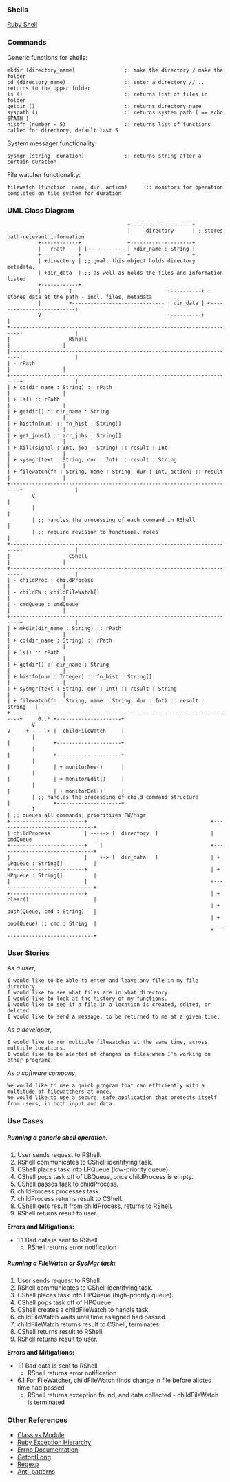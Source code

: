 ### Shells
[Ruby Shell](http://ruby-doc.org/stdlib-2.0.0/libdoc/shell/rdoc/Shell.html)

### Commands
Generic functions for shells:
  
    mkdir (directory_name)                :: make the directory / make the folder
    cd (directory_name)                   :: enter a directory // .. returns to the upper folder
    ls ()                                 :: returns list of files in folder
    getdir ()                             :: returns directory_name
    syspath ()                            :: returns system path ( == echo $PATH )
    histfn (number = 5)                   :: returns list of functions called for directory, default last 5   

System messager functionality:
  
    sysmgr (string, duration)             :: returns string after a certain duration

File watcher functionality:

    filewatch (function, name, dur, action)      :: monitors for operation completed on file system for duration

### UML Class Diagram 

                                           +--------------------+
                                           |     directory      | ; stores path-relevant information
              +------------+               +--------------------+
              |   rPath    | |------------ | +dir_name : String | 
              +------------+               +--------------------+
              | +directory | ;; goal: this object holds directory metadata, 
              | +dir_data  | ;; as well as holds the files and information listed
              +------------+     
              |         T                               +----------+ ; stores data at the path - incl. files, metadata
              |         +------------------------------ | dir_data | <--------------------------+
              V                                         +----------+                            |
    +-------------------------------------------------------------------------+                 |
    |                   RShell                                                |                 |
    |-------------------------------------------------------------------------|                 |
    | - rPath                                                                 |                 |
    +-------------------------------------------------------------------------+                 |
    | + cd(dir_name : String) :: rPath                                        |                 |
    | + ls() :: rPath                                                         |                 |
    | + getdir() :: dir_name : String                                         |                 |
    | + histfn(num) :: fn_hist : String[]                                     |                 |
    | + get_jobs() :: arr_jobs : String[]                                     |                 |
    | + kill(signal : Int, job : String) :: result : Int                      |                 |
    | + sysmgr(text : String, dur : Int) :: result : String                   |                 |
    | + filewatch(fn : String, name : String, dur : Int, action) :: result    |                 |
    +-------------------------------------------------------------------------+                 |
            V                                                                                   |
            |                                                                                   |
            | ;; handles the processing of each command in RShell                               |
            | ;; require revision to functional roles                                           |
    +-------------------------------------------------------------------------+                 |
    |                   CShell                                                |                 |
    +-------------------------------------------------------------------------+                 |
    | - childProc : childProcess                                              |                 |
    | - childFW : childFileWatch[]                                            |                 |
    | - cmdQueue : cmdQueue                                                   |                 |
    +-------------------------------------------------------------------------+                 |
    | + mkdir(dir_name : String) :: rPath                                     |                 |
    | + cd(dir_name : String) :: rPath                                        |                 |
    | + ls() :: rPath                                                         |                 |
    | + getdir() :: dir_name : String                                         |                 |
    | + histfn(num : Integer) :: fn_hist : String[]                           |                 |
    | + sysmgr(text : String, dur : Int) :: result : String                   |                 |
    | + filewatch(fn : String, name : String, dur : Int) :: result : string   |                 |
    +-------------------------------------------------------------------------+     0..* +---------------------+
            V                                                             V     +------> |  childFileWatch     |
            |                                                             |              +---------------------+
            |                                                             |              +---------------------+
            |                                                             |              | + monitorNew()      |
            |                                                             |              | + monitorEdit()     |
            |                                                             |              | + monitorDel()      |
            | ;; handles the processing of child command structure        |              +---------------------+
            1                                                             | ;; queues all commands; prioritizes FW/Msgr
    +------------------------+                                        +-------------------------------+ 
    | childProcess           | ---+-> [  directory  ]                 |  cmdQueue                     |
    +------------------------+    |                                   +-------------------------------+
    |                        |    +-> [  dir_data   ]                 | + LPqueue : String[]          |
    +------------------------+                                        | + HPqueue : String[]          |
    |                        |                                        +-------------------------------+
    +------------------------+                                        | + clear()                     | 
                                                                      | + push(Queue, cmd : String)   |
                                                                      | + pop(Queue) :: cmd : String  |
                                                                      +-------------------------------+

### User Stories
*As a user*, 

    I would like to be able to enter and leave any file in my file directory.
    I would like to see what files are in what directory.
    I would like to look at the history of my functions.
    I would like to see if a file in a location is created, edited, or deleted.
    I would like to send a message, to be returned to me at a given time.

*As a developer*, 
    
    I would like to run multiple filewatches at the same time, across multiple locations.
    I would like to be alerted of changes in files when I'm working on other programs.

*As a software company*, 

    We would like to use a quick program that can efficiently with a multitude of filewatchers at once.
    We would like to use a secure, safe application that protects itself from users, in both input and data.

### Use Cases
##### Running a generic shell operation:
1. User sends request to RShell.
2. RShell communicates to CShell identifying task.
3. CShell places task into LPQueue (low-priority queue).
4. CShell pops task off of LBQueue, once childProcess is empty.
5. CShell passes task to childProcess.
6. childProcess processes task.
7. childProcess returns result to CShell.
8. CShell gets result from childProcess, returns to RShell.
9. RShell returns result to user.

**Errors and Mitigations:**

* 1.1 Bad data is sent to RShell
  * RShell returns error notification

##### Running a FileWatch or SysMgr task:
1. User sends request to RShell.
2. RShell communicates to CShell identifying task.
3. CShell places task into HPQueue (high-priority queue).
4. CShell pops task off of HPQueue.
5. CShell creates a childFileWatch to handle task.
6. childFileWatch waits until time assigned had passed.
7. childFileWatch returns result to CShell, terminates.
8. CShell returns result to RShell.
9. RShell returns result to user.

**Errors and Mitigations:**

* 1.1 Bad data is sent to RShell
  * RShell returns error notification
* 6.1 For FileWatcher, childFileWatch finds change in file before alloted time had passed
  * RShell returns exception found, and data collected - childFileWatch is terminated

### Other References
* [Class vs Module](http://stackoverflow.com/questions/151505/difference-between-a-class-and-a-module)
* [Ruby Exception Hierarchy](http://makandracards.com/makandra/4851-ruby-exception-class-hierarchy) 
* [Errno Documentation](http://ruby-doc.org/core-1.9.3/Errno.html)
* [GetoptLong](http://ruby-doc.org/stdlib-1.9.3/libdoc/getoptlong/rdoc/GetoptLong.html)
* [Regexp](http://ruby-doc.org/core-2.1.1/Regexp.html)
* [Anti-patterns](http://today.java.net/pub/a/today/2006/04/06/exception-handlingantipatterns.html)

